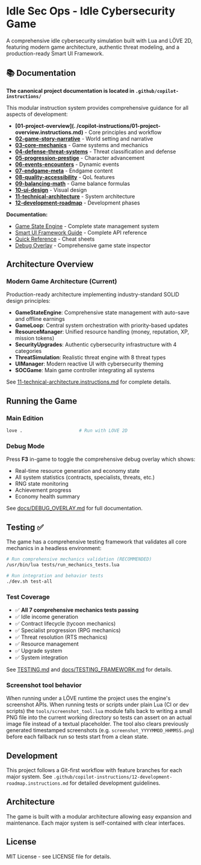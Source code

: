 # Idle Sec Ops - Idle Cybersecurity Game

A comprehensive idle cybersecurity simulation built with Lua and LÖVE 2D, featuring modern game architecture, authentic threat modeling, and a production-ready Smart UI Framework.

## 📚 Documentation

**The canonical project documentation is located in `.github/copilot-instructions/`**

This modular instruction system provides comprehensive guidance for all aspects of development:

- **[01-project-overview](. /copilot-instructions/01-project-overview.instructions.md)** - Core principles and workflow
- **[02-game-story-narrative](.github/copilot-instructions/02-game-story-narrative.instructions.md)** - World setting and narrative
- **[03-core-mechanics](.github/copilot-instructions/03-core-mechanics.instructions.md)** - Game systems and mechanics
- **[04-defense-threat-systems](.github/copilot-instructions/04-defense-threat-systems.instructions.md)** - Threat classification and defense
- **[05-progression-prestige](.github/copilot-instructions/05-progression-prestige.instructions.md)** - Character advancement
- **[06-events-encounters](.github/copilot-instructions/06-events-encounters.instructions.md)** - Dynamic events
- **[07-endgame-meta](.github/copilot-instructions/07-endgame-meta.instructions.md)** - Endgame content
- **[08-quality-accessibility](.github/copilot-instructions/08-quality-accessibility.instructions.md)** - QoL features
- **[09-balancing-math](.github/copilot-instructions/09-balancing-math.instructions.md)** - Game balance formulas
- **[10-ui-design](.github/copilot-instructions/10-ui-design.instructions.md)** - Visual design
- **[11-technical-architecture](.github/copilot-instructions/11-technical-architecture.instructions.md)** - System architecture
- **[12-development-roadmap](.github/copilot-instructions/12-development-roadmap.instructions.md)** - Development phases

**Documentation:**
- [Game State Engine](docs/GAME_STATE_ENGINE.md) - Complete state management system
- [Smart UI Framework Guide](docs/SMART_UI_FRAMEWORK.md) - Complete API reference
- [Quick Reference](docs/SMART_UI_QUICK_REFERENCE.md) - Cheat sheets
- [Debug Overlay](docs/DEBUG_OVERLAY.md) - Comprehensive game state inspector

## Architecture Overview

### Modern Game Architecture (Current)
Production-ready architecture implementing industry-standard SOLID design principles:

- **GameStateEngine**: Comprehensive state management with auto-save and offline earnings
- **GameLoop**: Central system orchestration with priority-based updates
- **ResourceManager**: Unified resource handling (money, reputation, XP, mission tokens)
- **SecurityUpgrades**: Authentic cybersecurity infrastructure with 4 categories
- **ThreatSimulation**: Realistic threat engine with 8 threat types
- **UIManager**: Modern reactive UI with cybersecurity theming
- **SOCGame**: Main game controller integrating all systems

See [11-technical-architecture.instructions.md](.github/copilot-instructions/11-technical-architecture.instructions.md) for complete details.

## Running the Game

### Main Edition  
```bash
love .                     # Run with LÖVE 2D
```

### Debug Mode
Press **F3** in-game to toggle the comprehensive debug overlay which shows:
- Real-time resource generation and economy state
- All system statistics (contracts, specialists, threats, etc.)
- RNG state monitoring
- Achievement progress
- Economy health summary

See [docs/DEBUG_OVERLAY.md](docs/DEBUG_OVERLAY.md) for full documentation.

## Testing ✅

The game has a comprehensive testing framework that validates all core mechanics in a headless environment:

```bash
# Run comprehensive mechanics validation (RECOMMENDED)
/usr/bin/lua tests/run_mechanics_tests.lua

# Run integration and behavior tests
./dev.sh test-all
```

### Test Coverage
- ✅ **All 7 comprehensive mechanics tests passing**
- ✅ Idle income generation
- ✅ Contract lifecycle (tycoon mechanics)
- ✅ Specialist progression (RPG mechanics)
- ✅ Threat resolution (RTS mechanics)
- ✅ Resource management
- ✅ Upgrade system
- ✅ System integration

See [TESTING.md](TESTING.md) and [docs/TESTING_FRAMEWORK.md](docs/TESTING_FRAMEWORK.md) for details.


### Screenshot tool behavior

When running under a LÖVE runtime the project uses the engine's screenshot APIs.
When running tests or scripts under plain Lua (CI or dev scripts) the
`tools/screenshot_tool.lua` module falls back to writing a small PNG file into
the current working directory so tests can assert on an actual image file
instead of a textual placeholder. The tool also clears previously generated
timestamped screenshots (e.g. `screenshot_YYYYMMDD_HHMMSS.png`) before each
fallback run so tests start from a clean state.



## Development

This project follows a Git-first workflow with feature branches for each major system. See `.github/copilot-instructions/12-development-roadmap.instructions.md` for detailed development guidelines.

## Architecture

The game is built with a modular architecture allowing easy expansion and maintenance. Each major system is self-contained with clear interfaces.

## License

MIT License - see LICENSE file for details.